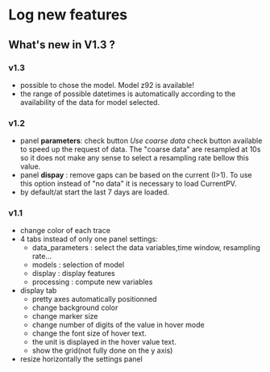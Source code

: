 # Log new features
What's new in V1.3 ?
--------------
### v1.3
- possible to chose the model. Model z92 is available!
- the range of possible datetimes is automatically according to the availability of the data for model selected. 
### v1.2
- panel **parameters**: check button  *Use coarse data* check button available to speed up the request of data. The "coarse data" are resampled at 10s so it does not make any sense to select a resampling rate bellow this value.
- panel **dispay** : remove gaps can be based on the current (I>1). To use this option instead of "no data" it is necessary to load CurrentPV.
- by default/at start the last 7 days are loaded.
### v1.1
- change color of each trace
- 4 tabs instead of only one panel settings:
    - data_parameters : select the data variables,time window, resampling rate...
    - models : selection of model
    - display : display features
    - processing : compute new variables
- display tab
    - pretty axes automatically positionned
    - change background color
    - change marker size
    - change number of digits of the value in hover mode
    - change the font size of hover text.
    - the unit is displayed in the hover value text.
    - show the grid(not fully done on the y axis)
- resize horizontally the settings panel
